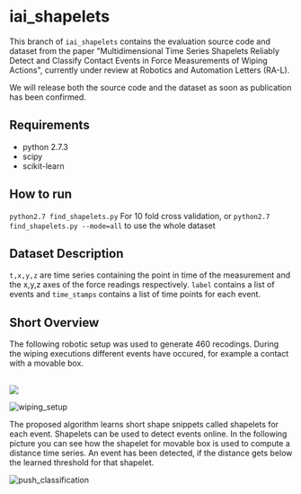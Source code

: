 # iai_shapelets
This branch of ```iai_shapelets``` contains the evaluation source code and dataset from the paper "Multidimensional Time Series Shapelets Reliably Detect and Classify Contact Events in Force Measurements of Wiping Actions", currently under review at Robotics and Automation Letters (RA-L). 

We will release both the source code and the dataset as soon as publication has been confirmed.

## Requirements
* python 2.7.3
* scipy
* scikit-learn

## How to run
```python2.7 find_shapelets.py```
For 10 fold cross validation, or
```python2.7 find_shapelets.py --mode=all```
to use the whole dataset

## Dataset Description
```t,x,y,z``` are time series containing the point in time of the measurement and the x,y,z axes of the force readings respectively.
```label``` contains a list of events and ```time_stamps``` contains a list of time points for each event.

## Short Overview

The following robotic setup was used to generate 460 recodings. 
During the wiping executions different events have occured, for example a contact with a movable box.

<br>
<img src="https://github.com/code-iai/iai_shapelets/blob/RAL17/images/wiping_setup.png"/>
<br>

![wiping_setup](images/wiping_setup.png)

The proposed algorithm learns short shape snippets called shapelets for each event. 
Shapelets can be used to detect events online.
In the following picture you can see how the shapelet for movable box is used to compute a distance time series.
An event has been detected, if the distance gets below the learned threshold for that shapelet.

![push_classification](images/push_classification.png)